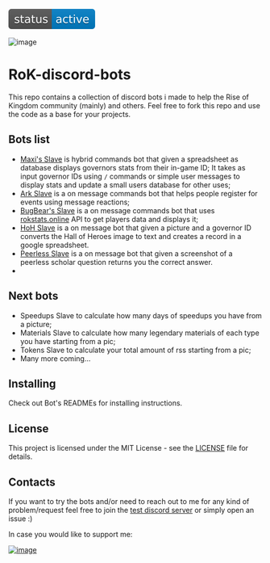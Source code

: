 [![status: active](https://github.com/GIScience/badges/raw/master/status/active.svg)](https://github.com/GIScience/badges#active)

![image](https://img.shields.io/badge/Discord-5865F2?style=for-the-badge&logo=discord&logoColor=white)

# RoK-discord-bots 

This repo contains a collection of discord bots i made to help the Rise of Kingdom community (mainly) and others. Feel free to fork this repo and use the code as a base for your projects.

## Bots list

- [Maxi's Slave](https://github.com/TheMaxi7/RoK-discord-bots/tree/main/Maxi's%20Slave) is hybrid commands bot that given a spreadsheet as database displays governors stats from their in-game ID; It takes as input governor IDs using `/` commands or simple user messages to display stats and update a small users database for other uses;
- [Ark Slave](https://github.com/TheMaxi7/RoK-discord-bots/tree/main/Ark%20Slave) is a on message commands bot that helps people register for events using message reactions;
- [BugBear's Slave](https://github.com/TheMaxi7/RoK-discord-bots/tree/main/BugBear's%20Slave) is a on message commands bot that uses [rokstats.online](https://rokstats.online/) API to get players data and displays it;
- [HoH Slave](https://github.com/TheMaxi7/RoK-discord-bots/tree/main/HoH%20Slave) is a on message bot that given a picture and a governor ID converts the Hall of Heroes image to text and creates a record in a google spreadsheet.
- [Peerless Slave](https://github.com/TheMaxi7/RoK-discord-bots/tree/main/Peerless%20Slave) is a on message bot that given a screenshot of a peerless scholar question returns you the correct answer.
- 
## Next bots
- Speedups Slave to calculate how many days of speedups you have from a picture;
- Materials Slave to calculate how many legendary materials of each type you have starting from a pic;
- Tokens Slave to calculate your total amount of rss starting from a pic;
- Many more coming...
  
## Installing

Check out Bot's READMEs for installing instructions.

## License

This project is licensed under the MIT License - see the [LICENSE](https://github.com/Altaro97/Discord-Bots/blob/main/LICENSE) file for details.

## Contacts

If you want to try the bots and/or need to reach out to me for any kind of problem/request feel free to join the [test discord server](https://discord.gg/EH7QhwxqkW) or simply open an issue :)

In case you would like to support me:

[![image](https://img.shields.io/badge/PayPal-00457C?style=for-the-badge&logo=paypal&logoColor=white)](https://paypal.me/Altaro97?country.x=IT&locale.x=it_IT)
